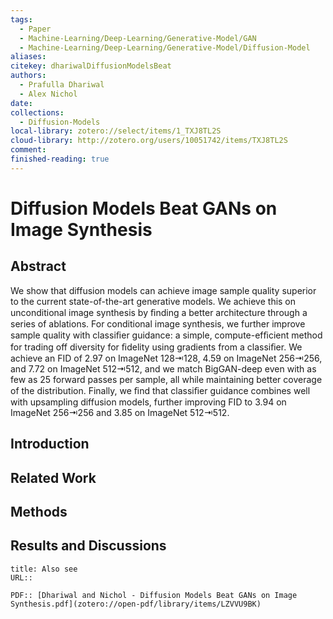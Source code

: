 ```yaml
---  
tags:  
  - Paper  
  - Machine-Learning/Deep-Learning/Generative-Model/GAN  
  - Machine-Learning/Deep-Learning/Generative-Model/Diffusion-Model  
aliases:   
citekey: dhariwalDiffusionModelsBeat  
authors:  
  - Prafulla Dhariwal  
  - Alex Nichol  
date:   
collections:  
  - Diffusion-Models  
local-library: zotero://select/items/1_TXJ8TL2S  
cloud-library: http://zotero.org/users/10051742/items/TXJ8TL2S  
comment:   
finished-reading: true  
---  
```

  
  
# Diffusion Models Beat GANs on Image Synthesis  
  
## Abstract  
  
We show that diffusion models can achieve image sample quality superior to the current state-of-the-art generative models. We achieve this on unconditional image synthesis by ﬁnding a better architecture through a series of ablations. For conditional image synthesis, we further improve sample quality with classiﬁer guidance: a simple, compute-efﬁcient method for trading off diversity for ﬁdelity using gradients from a classiﬁer. We achieve an FID of 2.97 on ImageNet 128⇥128, 4.59 on ImageNet 256⇥256, and 7.72 on ImageNet 512⇥512, and we match BigGAN-deep even with as few as 25 forward passes per sample, all while maintaining better coverage of the distribution. Finally, we ﬁnd that classiﬁer guidance combines well with upsampling diffusion models, further improving FID to 3.94 on ImageNet 256⇥256 and 3.85 on ImageNet 512⇥512.  
  
  
## Introduction  
  
## Related Work  
  
## Methods  
  
## Results and Discussions  
  
```ad-seealso  
title: Also see  
URL::  
  
PDF:: [Dhariwal and Nichol - Diffusion Models Beat GANs on Image Synthesis.pdf](zotero://open-pdf/library/items/LZVVU9BK)  
```